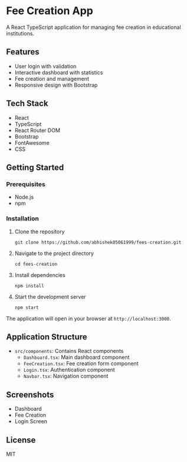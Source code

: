 # Fee Creation App

A React TypeScript application for managing fee creation in educational institutions.

## Features

- User login with validation
- Interactive dashboard with statistics
- Fee creation and management
- Responsive design with Bootstrap

## Tech Stack

- React
- TypeScript
- React Router DOM
- Bootstrap
- FontAwesome
- CSS

## Getting Started

### Prerequisites

- Node.js
- npm

### Installation

1. Clone the repository
   ```
   git clone https://github.com/abhishek05061999/fees-creation.git
   ```

2. Navigate to the project directory
   ```
   cd fees-creation
   ```

3. Install dependencies
   ```
   npm install
   ```

4. Start the development server
   ```
   npm start
   ```

The application will open in your browser at `http://localhost:3000`.

## Application Structure

- `src/components`: Contains React components
  - `Dashboard.tsx`: Main dashboard component
  - `FeeCreation.tsx`: Fee creation form component
  - `Login.tsx`: Authentication component
  - `Navbar.tsx`: Navigation component

## Screenshots

- Dashboard
- Fee Creation
- Login Screen

## License

MIT 